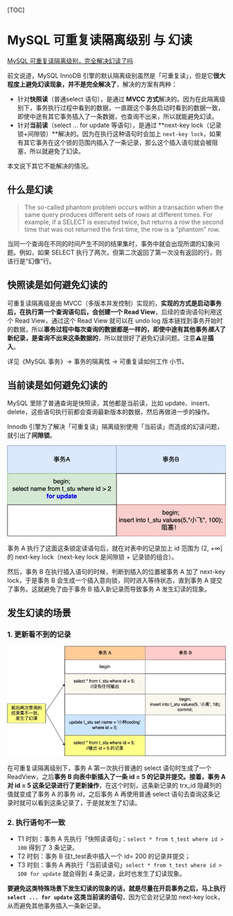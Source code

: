 
[TOC]
# MySQL 可重复读隔离级别 与 幻读

[MySQL 可重复读隔离级别，完全解决幻读了吗](https://xiaolincoding.com/mysql/transaction/phantom.html)

前文说道，MySQL InnoDB 引擎的默认隔离级别虽然是「可重复读」，但是它**很大程度上避免幻读现象，并不是完全解决了**，解决的方案有两种：

- 针对**快照读**（普通select 语句），是通过 **MVCC 方式**解决的。因为在此隔离级别下，事务执行过程中看到的数据，一直跟这个事务启动时看到的数据一致，即使中途有其它事务插入了一条数据，也查询不出来，所以就能避免幻读。
- 针对**当前读**（select … for update 等语句），是通过 **next-key lock（记录锁+间隙锁）**解决的。因为在执行这种语句时会加上 `next-key lock`，如果有其它事务在这个锁的范围内插入了一条记录，那么这个插入语句就会被阻塞，所以就避免了幻读。

本文说下其它不能解决的情况。
## 什么是幻读

> The so-called phantom problem occurs within a transaction when the same query produces different sets of rows at different times. For example, if a SELECT is executed twice, but returns a row the second time that was not returned the first time, the row is a “phantom” row.

当同一个查询在不同的时间产生不同的结果集时，事务中就会出现所谓的幻象问题。例如，如果 SELECT 执行了两次，但第二次返回了第一次没有返回的行，则该行是“幻像”行。
## 快照读是如何避免幻读的

可重复读隔离级是由 MVCC（多版本并发控制）实现的，**实现的方式是启动事务后，在执行第一个查询语句后，会创建一个 Read View**，后续的查询语句利用这个 Read View，通过这个 Read View 就可以在 undo log 版本链找到事务开始时的数据，所以**事务过程中每次查询的数据都是一样的，即使中途有其他事务*插入*了新纪录，是查询不出来这条数据的**，所以就很好了避免幻读问题。注意⚠️是**插入**。

详见《MySQL 事务》-> 事务的隔离性 -> 可重复读如何工作 小节。
## 当前读是如何避免幻读的

MySQL 里除了普通查询是快照读，其他都是当前读，比如 update、insert、delete，这些语句执行前都会查询最新版本的数据，然后再做进一步的操作。

Innodb 引擎为了解决「可重复读」隔离级别使用「当前读」而造成的幻读问题，就引出了**间隙锁**。

![间隙锁事务举例](img/间隙锁事务举例.webp)

事务 A 执行了这面这条锁定读语句后，就在对表中的记录加上 id 范围为 (2, +∞] 的 next-key lock（next-key lock 是间隙锁 + 记录锁的组合）。

然后，事务 B 在执行插入语句的时候，判断到插入的位置被事务 A 加了 next-key lock，于是事务 B 会生成一个插入意向锁，同时进入等待状态，直到事务 A 提交了事务。这就避免了由于事务 B 插入新记录而导致事务 A 发生幻读的现象。
## 发生幻读的场景

### 1. 更新看不到的记录

![幻读发生](img/幻读发生.drawio.webp)

在可重复读隔离级别下，事务 A 第一次执行普通的 select 语句时生成了一个 ReadView，之后**事务 B 向表中新插入了一条 id = 5 的记录并提交。接着，事务 A 对 id = 5 这条记录进行了更新操作**，在这个时刻，这条新记录的 trx_id 隐藏列的值就变成了事务 A 的事务 id，之后事务 A 再使用普通 select 语句去查询这条记录时就可以看到这条记录了，于是就发生了幻读。

### 2. 执行语句不一致

- T1 时刻：事务 A 先执行「快照读语句」：`select * from t_test where id > 100` 得到了 3 条记录。
- T2 时刻：事务 B 往t_test表中插入一个 id= 200 的记录并提交；
- T3 时刻：事务 A 再执行「当前读语句」`select * from t_test where id > 100 for update` 就会得到 4 条记录，此时也发生了幻读现象。

**要避免这类特殊场景下发生幻读的现象的话，就是尽量在开启事务之后，马上执行 `select ... for update` 这类当前读的语句**，因为它会对记录加 next-key lock，从而避免其他事务插入一条新记录。

